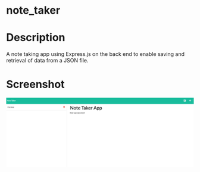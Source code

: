 # note_taker

# Description

A note taking app using Express.js on the back end to enable saving and retrieval of data from a JSON file.

# Screenshot

![Getting Started](/public/assets/note_taker.png)



